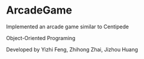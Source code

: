 # ArcadeGame
<p>Implemented an arcade game similar to Centipede</p>
<p>Object-Oriented Programing</p>

Developed by Yizhi Feng, Zhihong Zhai, Jizhou Huang
